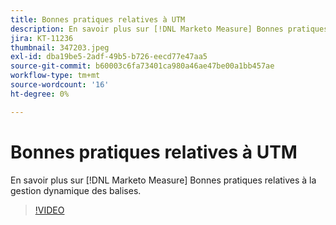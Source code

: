 ```yaml
---
title: Bonnes pratiques relatives à UTM
description: En savoir plus sur [!DNL Marketo Measure] Bonnes pratiques relatives à la gestion dynamique des balises.
jira: KT-11236
thumbnail: 347203.jpeg
exl-id: dba19be5-2adf-49b5-b726-eecd77e47aa5
source-git-commit: b60003c6fa73401ca980a46ae47be00a1bb457ae
workflow-type: tm+mt
source-wordcount: '16'
ht-degree: 0%

---
```


# Bonnes pratiques relatives à UTM

En savoir plus sur [!DNL Marketo Measure] Bonnes pratiques relatives à la gestion dynamique des balises.

>[!VIDEO](https://video.tv.adobe.com/v/347203/?quality=12&learn=on)
